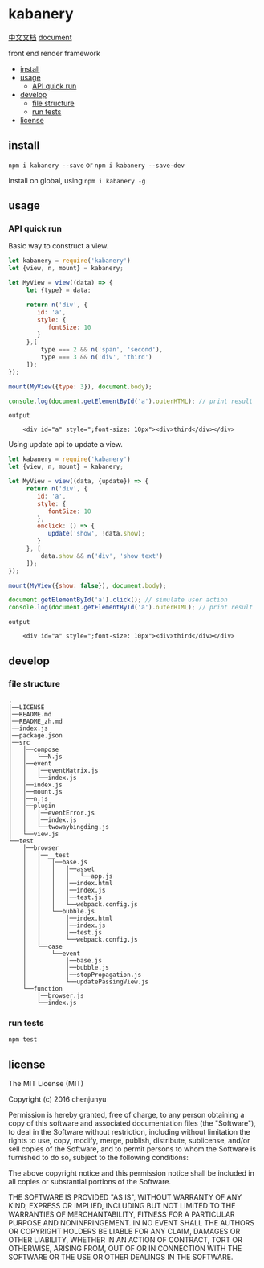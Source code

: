 # kabanery

[中文文档](./README_zh.md)   [document](./README.md)

front end render framework
- [install](#install)
- [usage](#usage)
  * [API quick run](#api-quick-run)
- [develop](#develop)
  * [file structure](#file-structure)
  * [run tests](#run-tests)
- [license](#license)

## install

`npm i kabanery --save` or `npm i kabanery --save-dev`

Install on global, using `npm i kabanery -g`



## usage








### API quick run

Basic way to construct a view.


```js
let kabanery = require('kabanery')
let {view, n, mount} = kabanery;

let MyView = view((data) => {
     let {type} = data;

     return n('div', {
        id: 'a',
        style: {
           fontSize: 10
        }
     },[
         type === 2 && n('span', 'second'),
         type === 3 && n('div', 'third')
     ]);
});

mount(MyView({type: 3}), document.body);

console.log(document.getElementById('a').outerHTML); // print result
```

```
output

    <div id="a" style=";font-size: 10px"><div>third</div></div>

```

Using update api to update a view.


```js
let kabanery = require('kabanery')
let {view, n, mount} = kabanery;

let MyView = view((data, {update}) => {
     return n('div', {
        id: 'a',
        style: {
           fontSize: 10
        },
        onclick: () => {
           update('show', !data.show);
        }
     }, [
         data.show && n('div', 'show text')
     ]);
});

mount(MyView({show: false}), document.body);

document.getElementById('a').click(); // simulate user action
console.log(document.getElementById('a').outerHTML); // print result
```

```
output

    <div id="a" style=";font-size: 10px"><div>third</div></div>

```

## develop

### file structure

```
.    
│──LICENSE    
│──README.md    
│──README_zh.md    
│──index.js    
│──package.json    
│──src    
│   │──compose    
│   │   └──N.js    
│   │──event    
│   │   │──eventMatrix.js    
│   │   └──index.js    
│   │──index.js    
│   │──mount.js    
│   │──n.js    
│   │──plugin    
│   │   │──eventError.js    
│   │   │──index.js    
│   │   └──twowaybingding.js    
│   └──view.js    
└──test    
    │──browser    
    │   │──__test    
    │   │   │──base.js    
    │   │   │   │──asset    
    │   │   │   │   └──app.js    
    │   │   │   │──index.html    
    │   │   │   │──index.js    
    │   │   │   │──test.js    
    │   │   │   └──webpack.config.js    
    │   │   └──bubble.js    
    │   │       │──index.html    
    │   │       │──index.js    
    │   │       │──test.js    
    │   │       └──webpack.config.js    
    │   └──case    
    │       └──event    
    │           │──base.js    
    │           │──bubble.js    
    │           │──stopPropagation.js    
    │           └──updatePassingView.js    
    └──function    
        │──browser.js    
        └──index.js     
```


### run tests

`npm test`

## license

The MIT License (MIT)

Copyright (c) 2016 chenjunyu

Permission is hereby granted, free of charge, to any person obtaining a copy
of this software and associated documentation files (the "Software"), to deal
in the Software without restriction, including without limitation the rights
to use, copy, modify, merge, publish, distribute, sublicense, and/or sell
copies of the Software, and to permit persons to whom the Software is
furnished to do so, subject to the following conditions:

The above copyright notice and this permission notice shall be included in all
copies or substantial portions of the Software.

THE SOFTWARE IS PROVIDED "AS IS", WITHOUT WARRANTY OF ANY KIND, EXPRESS OR
IMPLIED, INCLUDING BUT NOT LIMITED TO THE WARRANTIES OF MERCHANTABILITY,
FITNESS FOR A PARTICULAR PURPOSE AND NONINFRINGEMENT. IN NO EVENT SHALL THE
AUTHORS OR COPYRIGHT HOLDERS BE LIABLE FOR ANY CLAIM, DAMAGES OR OTHER
LIABILITY, WHETHER IN AN ACTION OF CONTRACT, TORT OR OTHERWISE, ARISING FROM,
OUT OF OR IN CONNECTION WITH THE SOFTWARE OR THE USE OR OTHER DEALINGS IN THE
SOFTWARE.
